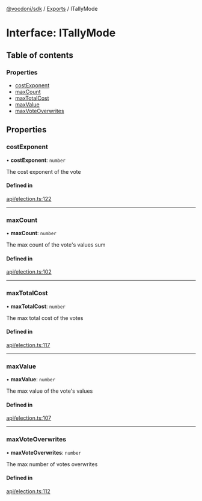 [@vocdoni/sdk](/sdk) / [Exports](../modules) / ITallyMode

# Interface: ITallyMode

## Table of contents

### Properties

- [costExponent](ITallyMode#costexponent)
- [maxCount](ITallyMode#maxcount)
- [maxTotalCost](ITallyMode#maxtotalcost)
- [maxValue](ITallyMode#maxvalue)
- [maxVoteOverwrites](ITallyMode#maxvoteoverwrites)

## Properties

### costExponent

• **costExponent**: `number`

The cost exponent of the vote

#### Defined in

[api/election.ts:122](https://github.com/vocdoni/vocdoni-sdk/blob/2244934/src/api/election.ts#L122)

___

### maxCount

• **maxCount**: `number`

The max count of the vote's values sum

#### Defined in

[api/election.ts:102](https://github.com/vocdoni/vocdoni-sdk/blob/2244934/src/api/election.ts#L102)

___

### maxTotalCost

• **maxTotalCost**: `number`

The max total cost of the votes

#### Defined in

[api/election.ts:117](https://github.com/vocdoni/vocdoni-sdk/blob/2244934/src/api/election.ts#L117)

___

### maxValue

• **maxValue**: `number`

The max value of the vote's values

#### Defined in

[api/election.ts:107](https://github.com/vocdoni/vocdoni-sdk/blob/2244934/src/api/election.ts#L107)

___

### maxVoteOverwrites

• **maxVoteOverwrites**: `number`

The max number of votes overwrites

#### Defined in

[api/election.ts:112](https://github.com/vocdoni/vocdoni-sdk/blob/2244934/src/api/election.ts#L112)
